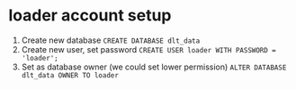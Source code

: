 # loader account setup

1. Create new database `CREATE DATABASE dlt_data`
2. Create new user, set password `CREATE USER loader WITH PASSWORD = 'loader';`
3. Set as database owner (we could set lower permission) `ALTER DATABASE dlt_data OWNER TO loader`
